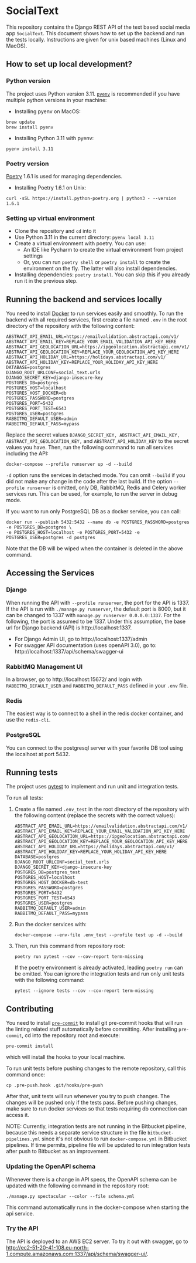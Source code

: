 # SocialText #

This repository contains the Django REST API of the text based social media app `SocialText`.
This document shows how to set up the backend and run the tests locally. Instructions are given for unix based machines
(Linux and MacOS).

## How to set up local development? ##

### Python version ###
The project uses Python version 3.11. [`pyenv`](https://github.com/pyenv/pyenv) is recommended if you have multiple
python versions in your machine:

* Installing pyenv on MacOS:
```commandline
brew update
brew install pyenv
```

* Installing Python 3.11 with pyenv:
```commandline
pyenv install 3.11
```

### Poetry version ###
[Poetry](https://python-poetry.org/) 1.6.1 is used for managing dependencies.

* Installing Poetry 1.6.1 on Unix:
```commandline
curl -sSL https://install.python-poetry.org | python3 - --version 1.6.1
```

### Setting up virtual environment ###

* Clone the repository and `cd` into it
* Use Python 3.11 in the current directory: `pyenv local 3.11`
* Create a virtual environment with poetry. You can use:
  * An IDE like Pycharm to create the virtual environment from project settings
  * Or, you can run `poetry shell` or `poetry install` to create the environment on the fly. The latter will also
  install dependencies.
* Installing dependencies: `poetry install`. You can skip this if you already run it in the previous step.

## Running the backend and services locally ##
You need to install [Docker](https://www.docker.com/) to run services easily and smoothly. To run the backend with all
required services, first create a file named `.env` in the root directory of the repository with the following content:

```
ABSTRACT_API_EMAIL_URL=https://emailvalidation.abstractapi.com/v1/
ABSTRACT_API_EMAIL_KEY=REPLACE_YOUR_EMAIL_VALIDATION_API_KEY_HERE
ABSTRACT_API_GEOLOCATION_URL=https://ipgeolocation.abstractapi.com/v1/
ABSTRACT_API_GEOLOCATION_KEY=REPLACE_YOUR_GEOLOCATION_API_KEY_HERE
ABSTRACT_API_HOLIDAY_URL=https://holidays.abstractapi.com/v1/
ABSTRACT_API_HOLIDAY_KEY=REPLACE_YOUR_HOLIDAY_API_KEY_HERE
DATABASE=postgres
DJANGO_ROOT_URLCONF=social_text.urls
DJANGO_SECRET_KEY=django-insecure-key
POSTGRES_DB=postgres
POSTGRES_HOST=localhost
POSTGRES_HOST_DOCKER=db
POSTGRES_PASSWORD=postgres
POSTGRES_PORT=5432
POSTGRES_PORT_TEST=6543
POSTGRES_USER=postgres
RABBITMQ_DEFAULT_USER=admin
RABBITMQ_DEFAULT_PASS=mypass
```

Replace the secret values `DJANGO_SECRET_KEY, ABSTRACT_API_EMAIL_KEY, ABSTRACT_API_GEOLOCATION_KEY,` and
`ABSTRACT_API_HOLIDAY_KEY` to the secret values you have. Then, run the following command to run all services including
the API:

```commandline
docker-compose --profile runserver up -d --build
```

`-d` option runs the services in detached mode. You can omit `--build` if you did not make any change in the code after
the last build. If the option `--profile runserver` is omitted, only DB, RabbitMQ, Redis and Celery worker services run.
This can be used, for example, to run the server in debug mode.

If you want to run only PostgreSQL DB as a docker service, you can call:
```commandline
docker run --publish 5432:5432 --name db -e POSTGRES_PASSWORD=postgres -e POSTGRES_DB=postgres \
-e POSTGRES_HOST=localhost -e POSTGRES_PORT=5432 -e POSTGRES_USER=postgres -d postgres
```
Note that the DB will be wiped when the container is deleted in the above command.

## Accessing the Services ##

### Django ###
When running the API with `--profile runserver`, the port for the API is 1337. If the API is run with
`./manage.py runserver`, the default port is 8000, but it can be changed to 1337 with
`manage.py runserver 0.0.0.0:1337`. For the following, the port is assumed to be 1337. Under this assumption, the base url for Django backend (API) is
http://localhost:1337.

* For Django Admin UI, go to http://localhost:1337/admin
* For swagger API documentation (uses openAPI 3.0), go to: http://localhost:1337/api/schema/swagger-ui

### RabbitMQ Management UI ###
In a browser, go to http://localhost:15672/ and login with `RABBITMQ_DEFAULT_USER` and `RABBITMQ_DEFAULT_PASS` defined
in your `.env` file.

### Redis ###
The easiest way is to connect to a shell in the redis docker container, and use the `redis-cli`.

### PostgreSQL ###
You can connect to the postgresql server with your favorite DB tool using the localhost at port 5432.

## Running tests ##
The project uses [pytest](https://docs.pytest.org/) to implement and run unit and integration tests.

To run all tests:

1. Create a file named `.env_test` in the root directory of the repository with the following content (replace the
secrets with the correct values):
   ```
   ABSTRACT_API_EMAIL_URL=https://emailvalidation.abstractapi.com/v1/
   ABSTRACT_API_EMAIL_KEY=REPLACE_YOUR_EMAIL_VALIDATION_API_KEY_HERE
   ABSTRACT_API_GEOLOCATION_URL=https://ipgeolocation.abstractapi.com/v1/
   ABSTRACT_API_GEOLOCATION_KEY=REPLACE_YOUR_GEOLOCATION_API_KEY_HERE
   ABSTRACT_API_HOLIDAY_URL=https://holidays.abstractapi.com/v1/
   ABSTRACT_API_HOLIDAY_KEY=REPLACE_YOUR_HOLIDAY_API_KEY_HERE
   DATABASE=postgres
   DJANGO_ROOT_URLCONF=social_text.urls
   DJANGO_SECRET_KEY=django-insecure-key
   POSTGRES_DB=postgres_test
   POSTGRES_HOST=localhost
   POSTGRES_HOST_DOCKER=db-test
   POSTGRES_PASSWORD=postgres
   POSTGRES_PORT=5432
   POSTGRES_PORT_TEST=6543
   POSTGRES_USER=postgres
   RABBITMQ_DEFAULT_USER=admin
   RABBITMQ_DEFAULT_PASS=mypass
   ```
2. Run the docker services with:
    ```commandline
    docker-compose --env-file .env_test --profile test up -d --build
    ```
3. Then, run this command from repository root:
    ```commandline
    poetry run pytest --cov --cov-report term-missing
    ```
   If the poetry environment is already activated, leading `poetry run` can be omitted. You can ignore the integration
   tests and run only unit tests with the following command:
   ```commandline
   pytest --ignore tests --cov --cov-report term-missing
   ```

## Contributing ##
You need to install [`pre-commit`](https://pre-commit.com/) to install git pre-commit hooks that will run the linting
related stuff automatically before committing.
After installing `pre-commit`, cd into the repository root and execute:

```commandline
pre-commit install
```

which will install the hooks to your local machine.

To run unit tests before pushing changes to the remote repository, call this command once:

```commandline
cp .pre-push.hook .git/hooks/pre-push
```

After that, unit tests will run whenever you try to push changes. The changes will be pushed only if the tests pass.
Before pushing changes, make sure to run docker services so that tests requiring db connection can access it.

NOTE: Currently, integration tests are not running in the Bitbucket pipeline, because this needs a separate service
structure in the file `bitbucket-pipelines.yml` since it's not obvious to run `docker-compose.yml` in Bitbucket
pipelines. If time permits, pipeline file will be updated to run integration tests after push to Bitbucket as an
improvement.

### Updating the OpenAPI schema ###
Whenever there is a change in API specs, the OpenAPI schema can be updated with the following command in the
repository root:
```commandline
./manage.py spectacular --color --file schema.yml
```

This command automatically runs in the docker-compose when starting the api service.

### Try the API ###
The API is deployed to an AWS EC2 server. To try it out with swagger, go to
http://ec2-51-20-41-108.eu-north-1.compute.amazonaws.com:1337/api/schema/swagger-ui/.
